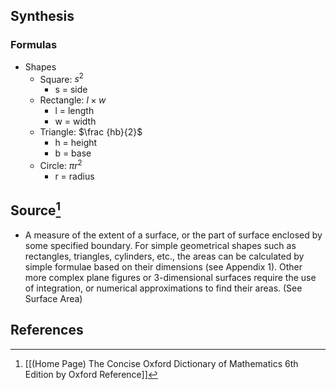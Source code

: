 ## Synthesis
### Formulas 
- Shapes
	- Square: $s^2$
		- s = side
	- Rectangle: $l\times w$
		- l = length
		- w = width
	- Triangle: $\frac {hb}{2}$
		- h = height 
		- b = base
	- Circle: $\pi r^2$
		- r = radius
## Source[^1]
- A measure of the extent of a surface, or the part of surface enclosed by some specified boundary. For simple geometrical shapes such as rectangles, triangles, cylinders, etc., the areas can be calculated by simple formulae based on their dimensions (see Appendix 1). Other more complex plane figures or 3-dimensional surfaces require the use of integration, or numerical approximations to find their areas. (See Surface Area)
## References

[^1]: [[(Home Page) The Concise Oxford Dictionary of Mathematics 6th Edition by Oxford Reference]]

